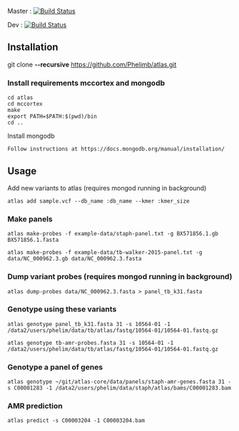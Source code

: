 Master : [![Build Status](https://travis-ci.com/Phelimb/atlas.svg?token=zS56Z2pmznVQKhUTxqcq&branch=master)](https://travis-ci.com/Phelimb/atlas)

Dev : [![Build Status](https://travis-ci.com/Phelimb/atlas.svg?token=zS56Z2pmznVQKhUTxqcq&branch=dev)](https://travis-ci.com/Phelimb/atlas)

## Installation

git clone **--recursive** https://github.com/Phelimb/atlas.git

### Install requirements mccortex and mongodb

	cd atlas
	cd mccortex
	make	
	export PATH=$PATH:$(pwd)/bin
	cd ..

Install mongodb

	Follow instructions at https://docs.mongodb.org/manual/installation/


## Usage

Add new variants to atlas (requires mongod running in background)

	atlas add sample.vcf --db_name :db_name --kmer :kmer_size

### Make panels

	atlas make-probes -f example-data/staph-panel.txt -g BX571856.1.gb BX571856.1.fasta

	atlas make-probes -f example-data/tb-walker-2015-panel.txt -g data/NC_000962.3.gb data/NC_000962.3.fasta

### Dump variant probes (requires mongod running in background)

	atlas dump-probes data/NC_000962.3.fasta > panel_tb_k31.fasta

### Genotype using these variants

	atlas genotype panel_tb_k31.fasta 31 -s 10564-01 -1 /data2/users/phelim/data/tb/atlas/fastq/10564-01/10564-01.fastq.gz

	atlas genotype tb-amr-probes.fasta 31 -s 10564-01 -1 /data2/users/phelim/data/tb/atlas/fastq/10564-01/10564-01.fastq.gz

### Genotype a panel of genes

	atlas genotype ~/git/atlas-core/data/panels/staph-amr-genes.fasta 31 -s C00001283 -1 /data2/users/phelim/data/staph/atlas/bams/C00001283.bam

### AMR prediction

	atlas predict -s C00003204 -1 C00003204.bam


